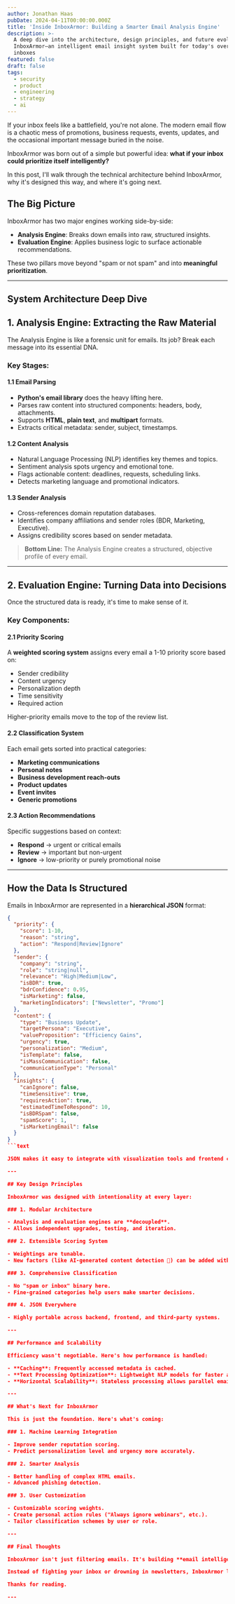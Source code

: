 ```yaml
---
author: Jonathan Haas
pubDate: 2024-04-11T00:00:00.000Z
title: 'Inside InboxArmor: Building a Smarter Email Analysis Engine'
description: >-
  A deep dive into the architecture, design principles, and future evolution of
  InboxArmor—an intelligent email insight system built for today's overwhelming
  inboxes
featured: false
draft: false
tags:
  - security
  - product
  - engineering
  - strategy
  - ai
---
```


If your inbox feels like a battlefield, you're not alone. The modern email flow is a chaotic mess of promotions, business requests, events, updates, and the occasional important message buried in the noise.

InboxArmor was born out of a simple but powerful idea: **what if your inbox could prioritize itself intelligently?**

In this post, I'll walk through the technical architecture behind InboxArmor, why it's designed this way, and where it's going next.

## The Big Picture

InboxArmor has two major engines working side-by-side:

- **Analysis Engine**: Breaks down emails into raw, structured insights.
- **Evaluation Engine**: Applies business logic to surface actionable recommendations.

These two pillars move beyond "spam or not spam" and into **meaningful prioritization**.

---

## System Architecture Deep Dive

## 1. Analysis Engine: Extracting the Raw Material

The Analysis Engine is like a forensic unit for emails. Its job? Break each message into its essential DNA.

### Key Stages:

#### 1.1 Email Parsing

- **Python's email library** does the heavy lifting here.
- Parses raw content into structured components: headers, body, attachments.
- Supports **HTML**, **plain text**, and **multipart** formats.
- Extracts critical metadata: sender, subject, timestamps.

#### 1.2 Content Analysis

- Natural Language Processing (NLP) identifies key themes and topics.
- Sentiment analysis spots urgency and emotional tone.
- Flags actionable content: deadlines, requests, scheduling links.
- Detects marketing language and promotional indicators.

#### 1.3 Sender Analysis

- Cross-references domain reputation databases.
- Identifies company affiliations and sender roles (BDR, Marketing, Executive).
- Assigns credibility scores based on sender metadata.

> **Bottom Line:** The Analysis Engine creates a structured, objective profile of every email.

---

## 2. Evaluation Engine: Turning Data into Decisions

Once the structured data is ready, it's time to make sense of it.

### Key Components:

#### 2.1 Priority Scoring

A **weighted scoring system** assigns every email a 1-10 priority score based on:

- Sender credibility
- Content urgency
- Personalization depth
- Time sensitivity
- Required action

Higher-priority emails move to the top of the review list.

#### 2.2 Classification System

Each email gets sorted into practical categories:

- **Marketing communications**
- **Personal notes**
- **Business development reach-outs**
- **Product updates**
- **Event invites**
- **Generic promotions**

#### 2.3 Action Recommendations

Specific suggestions based on context:

- **Respond** → urgent or critical emails
- **Review** → important but non-urgent
- **Ignore** → low-priority or purely promotional noise

---

## How the Data Is Structured

Emails in InboxArmor are represented in a **hierarchical JSON** format:

````json
{
  "priority": {
    "score": 1-10,
    "reason": "string",
    "action": "Respond|Review|Ignore"
  },
  "sender": {
    "company": "string",
    "role": "string|null",
    "relevance": "High|Medium|Low",
    "isBDR": true,
    "bdrConfidence": 0.95,
    "isMarketing": false,
    "marketingIndicators": ["Newsletter", "Promo"]
  },
  "content": {
    "type": "Business Update",
    "targetPersona": "Executive",
    "valueProposition": "Efficiency Gains",
    "urgency": true,
    "personalization": "Medium",
    "isTemplate": false,
    "isMassCommunication": false,
    "communicationType": "Personal"
  },
  "insights": {
    "canIgnore": false,
    "timeSensitive": true,
    "requiresAction": true,
    "estimatedTimeToRespond": 10,
    "isBDRSpam": false,
    "spamScore": 1,
    "isMarketingEmail": false
  }
}
```text

JSON makes it easy to integrate with visualization tools and frontend components.

---

## Key Design Principles

InboxArmor was designed with intentionality at every layer:

### 1. Modular Architecture

- Analysis and evaluation engines are **decoupled**.
- Allows independent upgrades, testing, and iteration.

### 2. Extensible Scoring System

- Weightings are tunable.
- New factors (like AI-generated content detection 👀) can be added without refactoring.

### 3. Comprehensive Classification

- No "spam or inbox" binary here.
- Fine-grained categories help users make smarter decisions.

### 4. JSON Everywhere

- Highly portable across backend, frontend, and third-party systems.

---

## Performance and Scalability

Efficiency wasn't negotiable. Here's how performance is handled:

- **Caching**: Frequently accessed metadata is cached.
- **Text Processing Optimization**: Lightweight NLP models for faster analysis.
- **Horizontal Scalability**: Stateless processing allows parallel email analysis.

---

## What's Next for InboxArmor

This is just the foundation. Here's what's coming:

### 1. Machine Learning Integration

- Improve sender reputation scoring.
- Predict personalization level and urgency more accurately.

### 2. Smarter Analysis

- Better handling of complex HTML emails.
- Advanced phishing detection.

### 3. User Customization

- Customizable scoring weights.
- Create personal action rules ("Always ignore webinars", etc.).
- Tailor classification schemes by user or role.

---

## Final Thoughts

InboxArmor isn't just filtering emails. It's building **email intelligence**.

Instead of fighting your inbox or drowning in newsletters, InboxArmor lets you focus on what actually matters. Built to scale and adapt as communication changes.

Thanks for reading.

---
````

